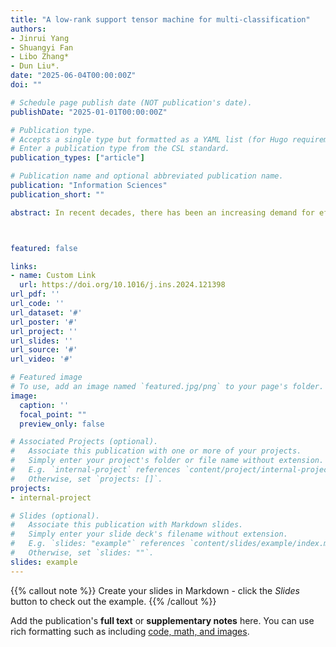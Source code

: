 ```yaml
---
title: "A low-rank support tensor machine for multi-classification"
authors:
- Jinrui Yang
- Shuangyi Fan
- Libo Zhang* 
- Dun Liu*. 
date: "2025-06-04T00:00:00Z"
doi: ""

# Schedule page publish date (NOT publication's date).
publishDate: "2025-01-01T00:00:00Z"

# Publication type.
# Accepts a single type but formatted as a YAML list (for Hugo requirements).
# Enter a publication type from the CSL standard.
publication_types: ["article"]

# Publication name and optional abbreviated publication name.
publication: "Information Sciences"
publication_short: ""

abstract: In recent decades, there has been an increasing demand for effectively handling high-dimensional multi-channel tensor data. Due to the inability to utilize internal structural information, Support Vector Machine (SVM) and its variations struggle to classify flattened tensor data, consequently resulting in the ‘curse of dimensionality’ issue. Furthermore, most of these methods can not directly apply to multiclass datasets. To overcome these challenges, we have developed a novel classification method called Multiclass Low-Rank Support Tensor Machine (MLRSTM). Our method is inspired by the well-established low-rank tensor hypothesis, which suggests a correlation between each channel of the feature tensor. Specifically, MLRSTM adopts the hinge loss function and introduces a convex approximation of tensor rank, the order-d Tensor Nuclear Norm (order-d TNN), in the regularization term. By leveraging the order-d TNN, MLRSTM effectively exploits the inherent structural information in tensor data to enhance generalization performance and avoid the curse of dimensionality. Moreover, we develop the Alternating Direction Method of Multipliers (ADMM) algorithm to optimize the convex problem inherent in training MLRSTM. Finally, comprehensive experiments validate the excellent performance of MLRSTM in tensor multi-classification tasks, showcasing its potential and efficacy in handling high-dimensional multi-channel tensor data.



featured: false

links:
- name: Custom Link
  url: https://doi.org/10.1016/j.ins.2024.121398
url_pdf: ''
url_code: ''
url_dataset: '#'
url_poster: '#'
url_project: ''
url_slides: ''
url_source: '#'
url_video: '#'

# Featured image
# To use, add an image named `featured.jpg/png` to your page's folder. 
image:
  caption: ''
  focal_point: ""
  preview_only: false

# Associated Projects (optional).
#   Associate this publication with one or more of your projects.
#   Simply enter your project's folder or file name without extension.
#   E.g. `internal-project` references `content/project/internal-project/index.md`.
#   Otherwise, set `projects: []`.
projects:
- internal-project

# Slides (optional).
#   Associate this publication with Markdown slides.
#   Simply enter your slide deck's filename without extension.
#   E.g. `slides: "example"` references `content/slides/example/index.md`.
#   Otherwise, set `slides: ""`.
slides: example
---
```


{{% callout note %}}
Create your slides in Markdown - click the *Slides* button to check out the example.
{{% /callout %}}

Add the publication's **full text** or **supplementary notes** here. You can use rich formatting such as including [code, math, and images](https://docs.hugoblox.com/content/writing-markdown-latex/).

